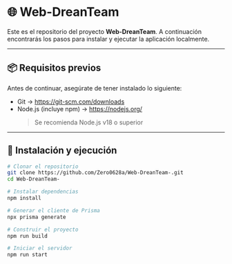 # 🌐 Web-DreanTeam

Este es el repositorio del proyecto **Web-DreanTeam**. A continuación encontrarás los pasos para instalar y ejecutar la aplicación localmente.

---

## 📦 Requisitos previos

Antes de continuar, asegúrate de tener instalado lo siguiente:

- Git → https://git-scm.com/downloads  
- Node.js (incluye npm) → https://nodejs.org/  
  > Se recomienda Node.js v18 o superior

---

## 🚀 Instalación y ejecución

```bash
# Clonar el repositorio
git clone https://github.com/Zero0628a/Web-DreanTeam-.git
cd Web-DreanTeam-

# Instalar dependencias
npm install

# Generar el cliente de Prisma
npx prisma generate

# Construir el proyecto
npm run build

# Iniciar el servidor
npm run start
